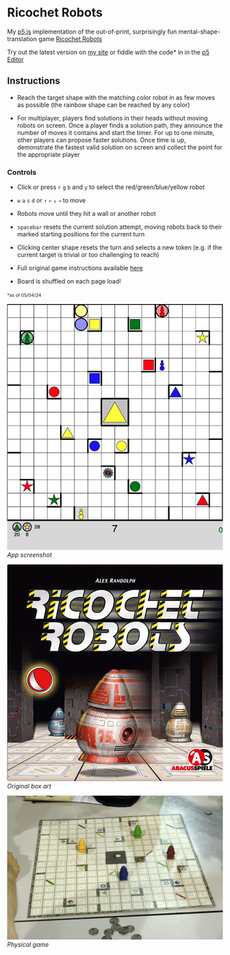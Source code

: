 # Ricochet Robots

My [p5.js](https://p5js.org/) implementation of the out-of-print, surprisingly fun mental-shape-translation game [Ricochet Robots](https://en.wikipedia.org/wiki/Ricochet_Robots)

Try out the latest version on [my site](https://briansmiley.github.io/p5/ricochetrobots/) or fiddle with the code\* in in the [p5 Editor](https://editor.p5js.org/briansmiley/sketches/LJjfo8k1P)

## **Instructions**

- Reach the target shape with the matching color robot in as few moves as possible (the rainbow shape can be reached by any color)

- For multiplayer, players find solutions in their heads without moving robots on screen. Once a player finds a solution path, they announce the number of moves it contains and start the timer. For up to one minute, other players can propose faster solutions. Once time is up, demonstrate the fastest valid solution on screen and collect the point for the appropriate player

### Controls

- Click or press `r` `g` `b` and `y` to select the red/green/blue/yellow robot

- `w` `a` `s` `d` or `↑` `←` `↓` `→` to move

- Robots move until they hit a wall or another robot

- `spacebar` resets the current solution attempt, moving robots back to their marked starting positions for the current turn

- Clicking center shape resets the turn and selects a new token (e.g. if the current target is trivial or too challenging to reach)

- Full original game instructions available [here](https://images-cdn.zmangames.com/us-east-1/filer_public/c0/b4/c0b482f1-ad3e-4e5d-ae48-0c11aa7c317a/en-ricochet_robot-rules.pdf)

- Board is shuffled on each page load!

<span style="font-size:.75em;">\*as of 05/04/24</span>

![App screenshot](./images/gameplay.png)
_App screenshot_

![Box art](./images/ricochet_robots_box.png)
_Original box art_

![Board game image](./images/ricochet_robots_real.jpeg)
_Physical game_
